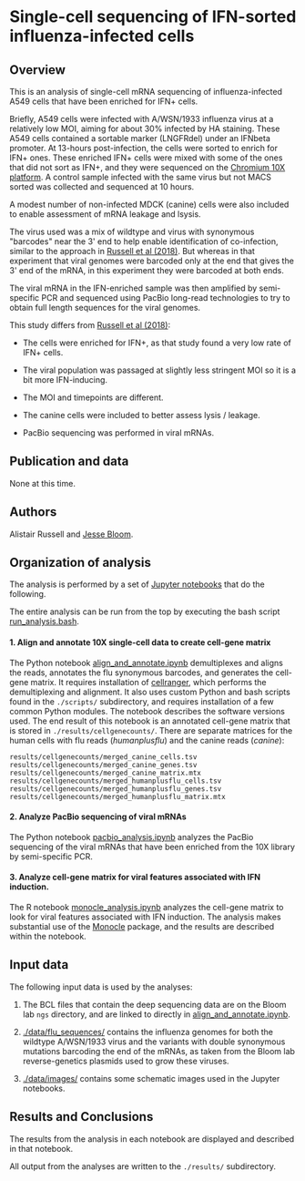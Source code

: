 # Single-cell sequencing of IFN-sorted influenza-infected cells

## Overview
This is an analysis of single-cell mRNA sequencing of influenza-infected A549 cells that have been enriched for IFN+ cells.

Briefly, A549 cells were infected with A/WSN/1933 influenza virus at a relatively low MOI, aiming for about 30% infected by HA staining.
These A549 cells contained a sortable marker (LNGFRdel) under an IFNbeta promoter.
At 13-hours post-infection, the cells were sorted to enrich for IFN+ ones. 
These enriched IFN+ cells were mixed with some of the ones that did not sort as IFN+, and they were sequenced on the [Chromium 10X platform](https://www.10xgenomics.com/single-cell/).
A control sample infected with the same virus but not MACS sorted was collected and sequenced at 10 hours.

A modest number of non-infected MDCK (canine) cells were also included to enable assessment of mRNA leakage and lsysis.

The virus used was a mix of wildtype and virus with synonymous "barcodes" near the 3' end to help enable identification of co-infection, similar to the approach in [Russell et al (2018)][].
But whereas in that experiment that viral genomes were barcoded only at the end that gives the 3' end of the mRNA, in this experiment they were barcoded at both ends.

The viral mRNA in the IFN-enriched sample was then amplified by semi-specific PCR and sequenced using PacBio long-read technologies to try to obtain full length sequences for the viral genomes.

This study differs from [Russell et al (2018)][]:

  - The cells were enriched for IFN+, as that study found a very low rate of IFN+ cells.

  - The viral population was passaged at slightly less stringent MOI so it is a bit more IFN-inducing.

  - The MOI and timepoints are different.

  - The canine cells were included to better assess lysis / leakage.

  - PacBio sequencing was performed in viral mRNAs.

## Publication and data
None at this time.

## Authors
Alistair Russell and [Jesse Bloom](https://research.fhcrc.org/bloom/en.html).

## Organization of analysis
The analysis is performed by a set of [Jupyter notebooks](http://jupyter.org/) that do the following.

The entire analysis can be run from the top by executing the bash script [run_analysis.bash](run_analysis.bash).

#### 1. Align and annotate 10X single-cell data to create cell-gene matrix
The Python notebook [align_and_annotate.ipynb][] demultiplexes and aligns the reads, annotates the flu synonymous barcodes, and generates the cell-gene matrix. It requires installation of [cellranger](https://support.10xgenomics.com/single-cell-gene-expression/software/pipelines/latest/what-is-cell-ranger), which performs the demultiplexing and alignment. It also uses custom Python and bash scripts found in the `./scripts/` subdirectory, and requires installation of a few common Python modules. The notebook describes the software versions used. The end result of this notebook is an annotated cell-gene matrix that is stored in `./results/cellgenecounts/`. There are separate matrices for the human cells with flu reads (*humanplusflu*) and the canine reads (*canine*):

    results/cellgenecounts/merged_canine_cells.tsv
    results/cellgenecounts/merged_canine_genes.tsv
    results/cellgenecounts/merged_canine_matrix.mtx
    results/cellgenecounts/merged_humanplusflu_cells.tsv
    results/cellgenecounts/merged_humanplusflu_genes.tsv
    results/cellgenecounts/merged_humanplusflu_matrix.mtx

#### 2. Analyze PacBio sequencing of viral mRNAs
The Python notebook [pacbio_analysis.ipynb][] analyzes the PacBio sequencing of the viral mRNAs that have been enriched from the 10X library by semi-specific PCR.

#### 3. Analyze cell-gene matrix for viral features associated with IFN induction.
The R notebook [monocle_analysis.ipynb][] analyzes the cell-gene matrix to look for viral features associated with IFN induction.
The analysis makes substantial use of the [Monocle][] package, and the results are described within the notebook.

## Input data
The following input data is used by the analyses:

1. The BCL files that contain the deep sequencing data are on the Bloom lab `ngs` directory, and are linked to directly in [align_and_annotate.ipynb][].

2. [./data/flu_sequences/](./data/flu_sequences) contains the influenza genomes for both the wildtype A/WSN/1933 virus and the variants with double synonymous mutations barcoding the end of the mRNAs, as taken from the Bloom lab reverse-genetics plasmids used to grow these viruses.

3. [./data/images/](./data/images/) contains some schematic images used in the Jupyter notebooks.

## Results and Conclusions
The results from the analysis in each notebook are displayed and described in that notebook.

All output from the analyses are written to the `./results/` subdirectory.

[align_and_annotate.ipynb]: align_and_annotate.ipynb
[monocle_analysis.ipynb]: monocle_analysis.ipynb
[pacbio_analysis.ipynb]: pacbio_analysis.ipynb
[Monocle]: http://cole-trapnell-lab.github.io/monocle-release/
[Russell et al (2018)]: https://doi.org/10.7554/eLife.32303
